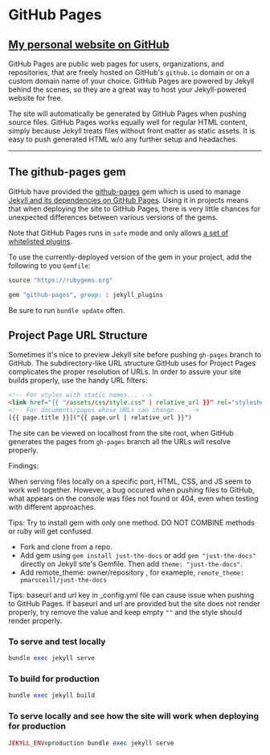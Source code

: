 # GitHub Pages

## [My personal website on GitHub](https://thanapoom21.github.io)

GitHub Pages are public web pages for users, organizations, and repositories, that are freely hosted on GitHub's `github.io` domain or on a custom domain name of your choice. GitHub Pages are powered by Jekyll behind the scenes, so they are a great way to host your Jekyll-powered website for free.

The site will automatically be generated by GitHub Pages when pushing source files. GitHub Pages works equally well for regular HTML content, simply because Jekyll treats files without front matter as static assets. It is easy to push generated HTML w/o any further setup and headaches.

---

## The github-pages gem

GitHub have provided the [github-pages](https://github.com/github/pages-gem) gem which is used to manage [Jekyll and its dependencies on GitHub Pages](https://pages.github.com/versions/). Using it in projects means that when deploying the site to GitHub Pages, there is very little chances for unexpected differences between various versions of the gems.

Note that GitHub Pages runs in `safe` mode and only allows [a set of whitelisted plugins](https://help.github.com/en/articles/configuring-jekyll-plugins#default-plugins).

To use the currently-deployed version of the gem in your project, add the following to you `Gemfile`:

```ruby
source "https://rubygems.org"

gem "github-pages", group: : jekyll_plugins
```

Be sure to run `bundle update` often.

## Project Page URL Structure

Sometimes it's nice to preview Jekyll site before pushing `gh-pages` branch to GitHub. The subdirectory-like URL structure GitHub uses for Project Pages complicates the proper resolution of URLs. In order to assure your site builds properly, use the handy URL filters:

```html
<!-- For styles with static names... -->
<link href="{{ "/assets/css/style.css" | relative_url }}" rel="stylesheet">
<!-- For documents/pages whose URLs can change... -->
[{{ page.title }}]("{{ page.url | relative_url }}")
```

The site can be viewed on localhost from the site root, when GitHub generates the pages from `gh-pages` branch all the URLs will resolve properly.

Findings:

When serving files locally on a specific port, HTML, CSS, and JS seem to work well together. However, a bug occured when pushing files to GitHub, what appears on the console was files not found or 404, even when testing with different approaches.

Tips: Try to install gem with only one method. DO NOT COMBINE methods or ruby will get confused.

- Fork and clone from a repo.
- Add gem using `gem install just-the-docs` or add `gem "just-the-docs"` directly on Jekyll site's Gemfile. Then add `theme: "just-the-docs"`.
- Add remote_theme: owner/repository , for exameple, `remote_theme: pmarsceill/just-the-docs`

Tips: baseurl and url key in \_config.yml file can cause issue when pushing to GitHub Pages. If baseurl and url are provided but the site does not render properly, try remove the value and keep empty `""` and the style should render properly.

### To serve and test locally

```ruby
bundle exec jekyll serve
```

### To build for production

```ruby
bundle exec jekyll build
```

### To serve locally and see how the site will work when deploying for production

```ruby
JEKYLL_ENV=production bundle exec jekyll serve
```
